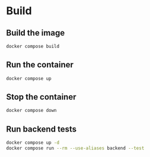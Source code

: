 # Build

## Build the image

```bash
docker compose build
```

## Run the container

```bash
docker compose up
```

## Stop the container

```bash
docker compose down
```

## Run backend tests

```bash
docker compose up -d
docker compose run --rm --use-aliases backend --test 
```